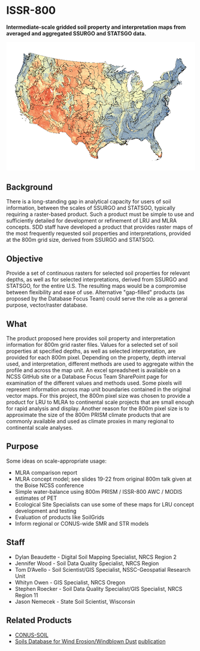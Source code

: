 # ISSR-800
**Intermediate-scale gridded soil property and interpretation maps from averaged and aggregated SSURGO and STATSGO data.**

![](examples/pH-0-25cm-800m.jpg)

## Background 
There is a long-standing gap in analytical capacity for users of soil information, between the scales of SSURGO and STATSGO, typically requiring a raster-based product. Such a product must be simple to use and sufficiently detailed for development or refinement of LRU and MLRA concepts. SDD staff have developed a product that provides raster maps of the most frequently requested soil properties and interpretations, provided at the 800m grid size, derived from SSURGO and STATSGO.

## Objective
Provide a set of continuous rasters for selected soil properties for relevant depths, as well as for selected interpretations, derived from SSURGO and STATSGO, for the entire U.S. The resulting maps would be a compromise between flexibility and ease of use. Alternative "gap-filled" products (as proposed by the Database Focus Team) could serve the role as a general purpose, vector/raster database.

## What
The product proposed here provides soil property and interpretation information for 800m grid raster files. Values for a selected set of soil properties at specified depths, as well as selected interpretation, are provided for each 800m pixel. Depending on the property, depth interval used, and interpretation, different methods are used to aggregate within the profile and across the map unit. An excel spreadsheet is available on a NCSS GitHub site or a Database Focus Team SharePoint page for examination of the different values and methods used. Some pixels will represent information across map unit boundaries contained in the original vector maps. For this project, the 800m pixel size was chosen to provide a product for LRU to MLRA to continental scale projects that are small enough for rapid analysis and display. Another reason for the 800m pixel size is to approximate the size of the 800m PRISM climate products that are commonly available and used as climate proxies in many regional to continental scale analyses.

## Purpose
Some ideas on scale-appropriate usage:
  * MLRA comparison report
  * MLRA concept model; see slides 19-22 from original 800m talk given at the Boise NCSS conference
  * Simple water-balance using 800m PRISM / ISSR-800 AWC / MODIS estimates of PET
  * Ecological Site Specialists can use some of these maps for LRU concept development and testing
  * Evaluation of products like SoilGrids
  * Inform regional or CONUS-wide SMR and STR models


## Staff
  * Dylan Beaudette - Digital Soil Mapping Specialist, NRCS Region 2
  * Jennifer Wood - Soil Data Quality Specialist, NRCS Region 
  * Tom D’Avello - Soil Scientist/GIS Specialist, NSSC-Geospatial Research Unit 
  * Whityn Owen - GIS Specialist, NRCS Oregon
  * Stephen Roecker - Soil Data Quality Specialist/GIS Specialist, NRCS Region 11
  * Jason Nemecek - State Soil Scientist, Wisconsin


## Related Products
   * [CONUS-SOIL](http://www.soilinfo.psu.edu/index.cgi?soil_data&conus&data_cov&texture&image)
   * [Soils Database for Wind Erosion/Windblown Dust](http://www.lar.wsu.edu/nw-airquest/soils_database.html) [publication](http://www.jswconline.org/content/64/6/363.refs)
